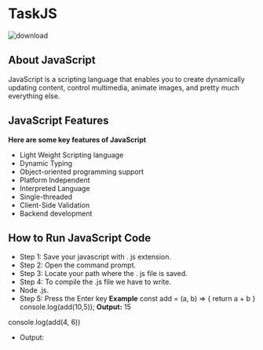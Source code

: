 # TaskJS
![download](https://github.com/kotabhavishya-abn/TaskJS/assets/154918008/981fd2eb-afa7-469f-bb06-4f7bad647abd)
## About JavaScript
JavaScript is a scripting language that enables you to create dynamically updating content, control multimedia, animate images, and pretty much everything else.

## JavaScript Features
 **Here are some key features of JavaScript**
* Light Weight Scripting language
* Dynamic Typing
* Object-oriented programming support
* Platform Independent
* Interpreted Language
* Single-threaded
* Client-Side Validation
* Backend development

## How to Run JavaScript Code
* Step 1: Save your javascript with . js extension.
* Step 2: Open the command prompt.
* Step 3: Locate your path where the . js file is saved.
* Step 4: To compile the .js file we have to write.
* Node <Filename>.js.
* Step 5: Press the Enter key
**Example**
     const add = (a, b) => {
	     return a + b
     }
     console.log(add(10,5));
**Output:** 15
  
console.log(add(4, 6))
* Output:
